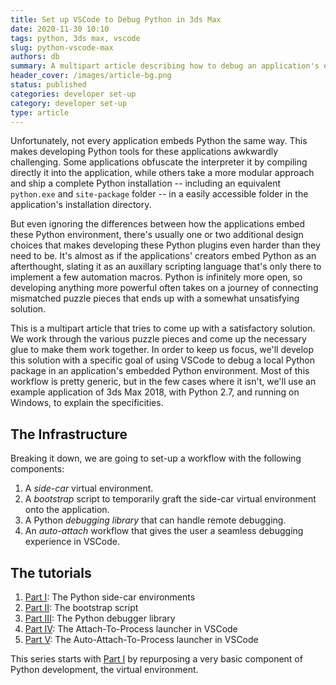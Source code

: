 ```yaml
---
title: Set up VSCode to Debug Python in 3ds Max
date: 2020-11-30 10:10
tags: python, 3ds max, vscode
slug: python-vscode-max
authors: db
summary: A multipart article describing how to debug an application's embedded Python environment.
header_cover: /images/article-bg.png
status: published
categories: developer set-up
category: developer set-up
type: article
---
```

<!--
spell-checker:ignore
-->
Unfortunately, not every application embeds Python the same way.  This makes developing Python tools for these applications awkwardly challenging.  Some applications obfuscate the interpreter it by compiling directly it into the application, while others take a more modular approach and ship a complete Python installation -- including an equivalent `python.exe` and `site-package` folder -- in a easily accessible folder in the application's installation directory.

But even ignoring the differences between how the applications embed these Python environment, there's usually one or two additional design choices that makes developing these Python plugins even harder than they need to be. It's almost as if the applications' creators embed Python as an afterthought, slating it as an auxillary scripting language that's only there to implement a few automation macros.  Python is infinitely more open, so developing anything more powerful often takes on a journey of connecting mismatched puzzle pieces that ends up with a somewhat unsatisfying solution.

This is a multipart article that tries to come up with a satisfactory solution.  We work through the various puzzle pieces and come up the necessary glue to make them work together.  In order to keep us focus, we'll develop this solution with a specific goal of using VSCode to debug a local Python package in an application's embedded Python environment.  Most of this workflow is pretty generic, but in the few cases where it isn't, we'll use an example application of 3ds Max 2018, with Python 2.7, and running on Windows, to explain the specificities.

## The Infrastructure

Breaking it down, we are going to set-up a workflow with the following components:

1. A *side-car* virtual environment.
2. A *bootstrap* script to temporarily graft the side-car virtual environment onto the application.
3. A Python *debugging library* that can handle remote debugging.
4. An *auto-attach* workflow that gives the user a seamless debugging experience in VSCode.

## The tutorials

1. [Part I]: The Python side-car environments
2. [Part II]: The bootstrap script
3. [Part III]: The Python debugger library
4. [Part IV]:  The Attach-To-Process launcher in VSCode
5. [Part V]: The Auto-Attach-To-Process launcher in VSCode

This series starts with [Part I] by repurposing a very basic component of Python development, the virtual environment.

[part i]: {filename}../2020-12-01-python-vscode-and-max-1/note.md
[part ii]: {filename}../2020-12-03-python-vscode-and-max-2/note.md
[part iii]: {filename}../2020-12-05-python-vscode-and-max-3/note.md
[part iv]: {filename}../2020-12-07-python-vscode-and-max-4/note.md
[part v]: {filename}../2020-12-09-python-vscode-and-max-5/note.md
